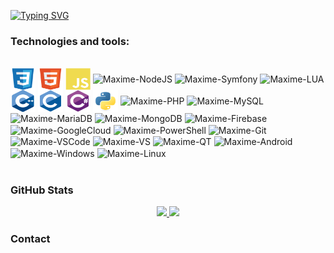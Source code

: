 [![Typing SVG](https://readme-typing-svg.demolab.com?font=Fira+Code&pause=1000&color=6793F7&width=435&lines=Hi%2C+everyone!+I'm+Maxime+.;Welcome+to+my+Github+profile!+)](https://git.io/typing-svg)


### Technologies and tools:

<div style="display: inline_block"><br>
  <img align="center" alt="Maxime-CSS" height="35" width="40" src="https://raw.githubusercontent.com/devicons/devicon/master/icons/css3/css3-original.svg">
  <img align="center" alt="Maxime-HTML" height="35" width="40" src="https://raw.githubusercontent.com/devicons/devicon/master/icons/html5/html5-original.svg">
  <img align="center" alt="Maxime-JS" height="35" width="40" src="https://raw.githubusercontent.com/devicons/devicon/master/icons/javascript/javascript-plain.svg">
  <img align="center" alt="Maxime-NodeJS" height="35" width="40" src="https://cdn.jsdelivr.net/gh/devicons/devicon/icons/nodejs/nodejs-original.svg">
  <img align="center" alt="Maxime-Symfony" height="35" width="40" src="https://cdn.jsdelivr.net/gh/devicons/devicon/icons/symfony/symfony-original.svg">
  <img align="center" alt="Maxime-LUA" height="35" width="40" src="https://cdn.jsdelivr.net/gh/devicons/devicon/icons/lua/lua-original.svg">
  <img align="center" alt="Maxime-CPP" height="35" width="40" src="https://raw.githubusercontent.com/devicons/devicon/master/icons/cplusplus/cplusplus-original.svg">
  <img align="center" alt="Maxime-C" height="35" width="40" src="https://raw.githubusercontent.com/devicons/devicon/master/icons/c/c-original.svg">
  <img align="center" alt="Maxime-Csharp" height="35" width="40" src="https://raw.githubusercontent.com/devicons/devicon/master/icons/csharp/csharp-original.svg">
  <img align="center" alt="Maxime-Python" height="35" width="40" src="https://raw.githubusercontent.com/devicons/devicon/master/icons/python/python-original.svg">
  <img align="center" alt="Maxime-PHP" height="35" width="40" src="https://cdn.jsdelivr.net/gh/devicons/devicon/icons/php/php-plain.svg">
  <img align="center" alt="Maxime-MySQL" height="60" width="40" src="https://cdn.jsdelivr.net/gh/devicons/devicon/icons/mysql/mysql-original-wordmark.svg">
  <img align="center" alt="Maxime-MariaDB" height="35" width="40" src="https://cdn.jsdelivr.net/gh/devicons/devicon/icons/mariadb/mariadb-original.svg">
  <img align="center" alt="Maxime-MongoDB" height="35" width="40" src="https://cdn.jsdelivr.net/gh/devicons/devicon/icons/mongodb/mongodb-original.svg">
  <img align="center" alt="Maxime-Firebase" height="35" width="40" src="https://cdn.jsdelivr.net/gh/devicons/devicon/icons/firebase/firebase-plain.svg">
  <img align="center" alt="Maxime-GoogleCloud" height="35" width="40" src="https://cdn.jsdelivr.net/gh/devicons/devicon/icons/googlecloud/googlecloud-original.svg">
  <img align="center" alt="Maxime-PowerShell" height="35" width="40" src="https://cdn.jsdelivr.net/gh/devicons/devicon/icons/powershell/powershell-original.svg">
  <img align="center" alt="Maxime-Git" height="35" width="40" src="https://cdn.jsdelivr.net/gh/devicons/devicon/icons/git/git-original.svg">
  <img align="center" alt="Maxime-VSCode" height="35" width="40" src="https://cdn.jsdelivr.net/gh/devicons/devicon/icons/vscode/vscode-original.svg">
  <img align="center" alt="Maxime-VS" height="35" width="40" src="https://cdn.jsdelivr.net/gh/devicons/devicon/icons/visualstudio/visualstudio-plain.svg">
  <img align="center" alt="Maxime-QT" height="35" width="40" src="https://cdn.jsdelivr.net/gh/devicons/devicon/icons/qt/qt-original.svg">
<img align="center" alt="Maxime-Android" height="35" width="40" src="https://cdn.jsdelivr.net/gh/devicons/devicon/icons/android/android-original.svg">
  <img align="center" alt="Maxime-Windows" height="35" width="40" src="https://cdn.jsdelivr.net/gh/devicons/devicon/icons/windows8/windows8-original.svg">
  <img align="center" alt="Maxime-Linux" height="35" width="40" src="https://cdn.jsdelivr.net/gh/devicons/devicon/icons/linux/linux-original.svg">
</div><br>

### GitHub Stats

<div align="center" style="display: flex; justify-content: center;">
  <a href="https://github.com/Maxime041">
    <img height="195px" src="https://github-readme-stats-rho-seven-14.vercel.app/api?username=Maxime041&show_icons=true&theme=one_dark_pro&include_all_commits=true&count_private=true"/>
    <img height="195px" src="https://github-readme-stats-rho-seven-14.vercel.app/api/top-langs/?username=Maxime041&layout=compact&langs_count=10&theme=one_dark_pro"/>
  </a>
</div>
    
### Contact

<!--<div> 
  <a href="https://www.linkedin.com/in/maxime041" target="_blank"><img src="https://img.shields.io/badge/-LinkedIn-%230077B5?style=for-the-badge&logo=linkedin&logoColor=white" target="_blank"></a> 
  <a href="mailto:Maxime041@gmail.com"><img src="https://img.shields.io/badge/-Gmail-%23333?style=for-the-badge&logo=gmail&logoColor=white" target="_blank"></a>
</div>-->
